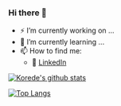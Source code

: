 ### Hi there 👋

<!--
**korede97/korede97** is a ✨ _special_ ✨ repository because its `README.md` (this file) appears on your GitHub profile.

-->

- ⚡ I’m currently working on ...
- 🌱 I’m currently learning ...
- 📫 How to find me:
  - 🏢 [LinkedIn](https://www.linkedin.com/in/khuyen-tran-1ab926151/)
    
[![Korede's github stats](https://github-readme-stats.vercel.app/api?username=korede97&count_private=true&show_icons=true&theme=radical&hide_rank=false)](https://github.com/korede97/github-readme-stats)

[![Top Langs](https://github-readme-stats.vercel.app/api/top-langs/?username=korede97)](https://github.com/korede97/github-readme-stats)
